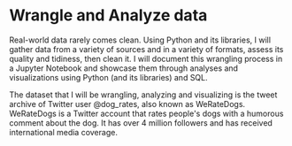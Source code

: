 # Wrangle and Analyze data

Real-world data rarely comes clean. Using Python and its libraries, I will gather data from a variety of sources and in a variety of formats, assess its quality and tidiness, then clean it.  I will document this wrangling process in a Jupyter Notebook and showcase them through analyses and visualizations using Python (and its libraries) and SQL.

The dataset that I will be wrangling, analyzing and visualizing is the tweet archive of Twitter user @dog_rates, also known as WeRateDogs. WeRateDogs is a Twitter account that rates people's dogs with a humorous comment about the dog. It has over 4 million followers and has received international media coverage.

